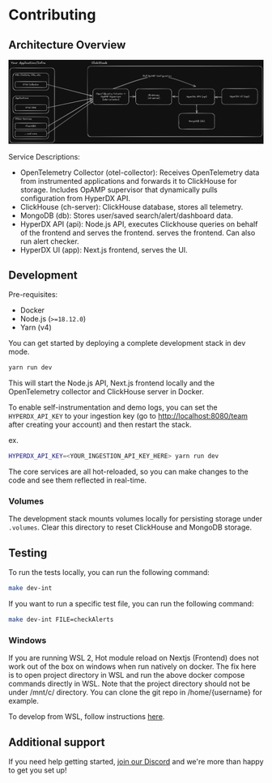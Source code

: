 # Contributing

## Architecture Overview

![architecture](./.github/images/architecture.png)

Service Descriptions:

- OpenTelemetry Collector (otel-collector): Receives OpenTelemetry data from
  instrumented applications and forwards it to ClickHouse for storage. Includes
  OpAMP supervisor that dynamically pulls configuration from HyperDX API.
- ClickHouse (ch-server): ClickHouse database, stores all telemetry.
- MongoDB (db): Stores user/saved search/alert/dashboard data.
- HyperDX API (api): Node.js API, executes Clickhouse queries on behalf of the
  frontend and serves the frontend. serves the frontend. Can also run alert
  checker.
- HyperDX UI (app): Next.js frontend, serves the UI.

## Development

Pre-requisites:

- Docker
- Node.js (`>=18.12.0`)
- Yarn (v4)

You can get started by deploying a complete development stack in dev mode.

```bash
yarn run dev
```

This will start the Node.js API, Next.js frontend locally and the OpenTelemetry
collector and ClickHouse server in Docker.

To enable self-instrumentation and demo logs, you can set the `HYPERDX_API_KEY`
to your ingestion key (go to
[http://localhost:8080/team](http://localhost:8080/team) after creating your
account) and then restart the stack.

ex.

```sh
HYPERDX_API_KEY=<YOUR_INGESTION_API_KEY_HERE> yarn run dev
```

The core services are all hot-reloaded, so you can make changes to the code and
see them reflected in real-time.

### Volumes

The development stack mounts volumes locally for persisting storage under
`.volumes`. Clear this directory to reset ClickHouse and MongoDB storage.

## Testing

To run the tests locally, you can run the following command:

```bash
make dev-int
```

If you want to run a specific test file, you can run the following command:

```bash
make dev-int FILE=checkAlerts
```

### Windows

If you are running WSL 2, Hot module reload on Nextjs (Frontend) does not work
out of the box on windows when run natively on docker. The fix here is to open
project directory in WSL and run the above docker compose commands directly in
WSL. Note that the project directory should not be under /mnt/c/ directory. You
can clone the git repo in /home/{username} for example.

To develop from WSL, follow instructions
[here](https://code.visualstudio.com/docs/remote/wsl).

## Additional support

If you need help getting started,
[join our Discord](https://discord.gg/FErRRKU78j) and we're more than happy to
get you set up!
